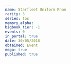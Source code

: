 ```yaml
---
name: Starfleet Uniform Khan
rarity: 3
series: tos
memory_alpha:
bigbook_tier: -1
events: 0
in_portal: true
date: 30/05/2018
obtained: Event
mega: true
published: true
---
```



